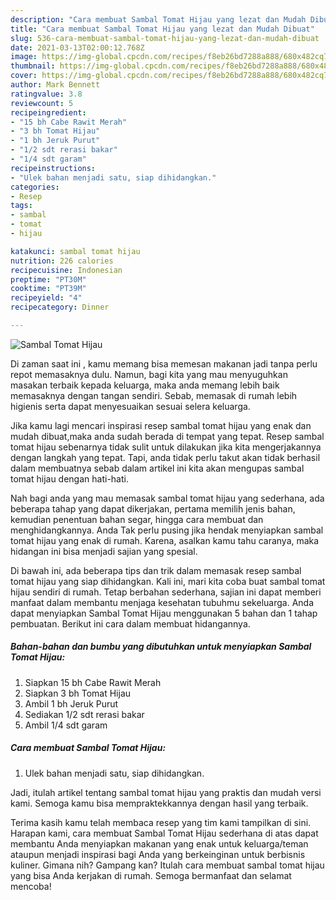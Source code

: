 ```yaml
---
description: "Cara membuat Sambal Tomat Hijau yang lezat dan Mudah Dibuat"
title: "Cara membuat Sambal Tomat Hijau yang lezat dan Mudah Dibuat"
slug: 536-cara-membuat-sambal-tomat-hijau-yang-lezat-dan-mudah-dibuat
date: 2021-03-13T02:00:12.768Z
image: https://img-global.cpcdn.com/recipes/f8eb26bd7288a888/680x482cq70/sambal-tomat-hijau-foto-resep-utama.jpg
thumbnail: https://img-global.cpcdn.com/recipes/f8eb26bd7288a888/680x482cq70/sambal-tomat-hijau-foto-resep-utama.jpg
cover: https://img-global.cpcdn.com/recipes/f8eb26bd7288a888/680x482cq70/sambal-tomat-hijau-foto-resep-utama.jpg
author: Mark Bennett
ratingvalue: 3.8
reviewcount: 5
recipeingredient:
- "15 bh Cabe Rawit Merah"
- "3 bh Tomat Hijau"
- "1 bh Jeruk Purut"
- "1/2 sdt rerasi bakar"
- "1/4 sdt garam"
recipeinstructions:
- "Ulek bahan menjadi satu, siap dihidangkan."
categories:
- Resep
tags:
- sambal
- tomat
- hijau

katakunci: sambal tomat hijau 
nutrition: 226 calories
recipecuisine: Indonesian
preptime: "PT30M"
cooktime: "PT39M"
recipeyield: "4"
recipecategory: Dinner

---
```



![Sambal Tomat Hijau](https://img-global.cpcdn.com/recipes/f8eb26bd7288a888/680x482cq70/sambal-tomat-hijau-foto-resep-utama.jpg)

Di zaman  saat ini , kamu memang bisa memesan makanan jadi tanpa perlu repot memasaknya dulu. Namun, bagi kita yang mau menyuguhkan masakan terbaik kepada keluarga, maka anda memang lebih baik memasaknya dengan tangan sendiri. Sebab, memasak di rumah lebih higienis serta dapat menyesuaikan sesuai selera keluarga.

Jika kamu lagi mencari inspirasi resep sambal tomat hijau yang enak dan mudah dibuat,maka anda sudah berada di tempat yang tepat. Resep sambal tomat hijau  sebenarnya tidak sulit untuk dilakukan jika kita mengerjakannya dengan langkah yang tepat. Tapi, anda tidak perlu takut akan tidak berhasil dalam membuatnya 
sebab dalam artikel ini kita akan mengupas sambal tomat hijau dengan hati-hati.  



Nah bagi anda yang mau memasak sambal tomat hijau yang sederhana, ada beberapa tahap yang dapat dikerjakan, pertama memilih jenis bahan, kemudian penentuan bahan segar, hingga cara membuat dan menghidangkannya. Anda Tak perlu pusing jika hendak menyiapkan sambal tomat hijau yang enak di rumah. Karena, asalkan kamu  tahu caranya, maka hidangan ini bisa menjadi sajian yang spesial.

Di bawah ini, ada beberapa tips dan trik dalam memasak resep sambal tomat hijau yang siap dihidangkan. Kali ini, mari kita coba buat sambal tomat hijau sendiri di rumah. Tetap berbahan sederhana, sajian ini dapat memberi manfaat dalam membantu menjaga kesehatan tubuhmu sekeluarga. Anda dapat menyiapkan Sambal Tomat Hijau menggunakan 5 bahan dan 1 tahap pembuatan. Berikut ini cara dalam membuat hidangannya.

<!--inarticleads1-->

##### Bahan-bahan dan bumbu yang dibutuhkan untuk menyiapkan Sambal Tomat Hijau:

1. Siapkan 15 bh Cabe Rawit Merah
1. Siapkan 3 bh Tomat Hijau
1. Ambil 1 bh Jeruk Purut
1. Sediakan 1/2 sdt rerasi bakar
1. Ambil 1/4 sdt garam




<!--inarticleads2-->

##### Cara membuat Sambal Tomat Hijau:

1. Ulek bahan menjadi satu, siap dihidangkan.




Jadi, itulah artikel tentang  sambal tomat hijau  yang praktis dan mudah versi kami. Semoga kamu bisa mempraktekkannya dengan hasil yang terbaik. 

Terima kasih kamu telah membaca resep yang tim kami tampilkan di sini. Harapan kami, cara membuat  Sambal Tomat Hijau sederhana di atas dapat membantu Anda menyiapkan makanan yang enak untuk keluarga/teman ataupun menjadi inspirasi bagi Anda yang berkeinginan untuk berbisnis kuliner. Gimana nih? Gampang kan? Itulah cara membuat sambal tomat hijau yang bisa Anda kerjakan di rumah. Semoga bermanfaat dan selamat mencoba!

